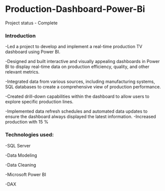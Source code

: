 # Production-Dashboard-Power-Bi

Project status - Complete

### **Introduction**

-Led a project to develop and implement a real-time production TV dashboard using Power BI. 

-Designed and built interactive and visually appealing dashboards in Power BI to display real-time data on production efficiency, quality, and other relevant metrics.

-Integrated data from various sources, including manufacturing systems, SQL databases to create a comprehensive view of production performance.

-Created drill-down capabilities within the dashboard to allow users to explore specific production lines.

-Implemented data refresh schedules and automated data updates to ensure the dashboard always displayed the latest information.
-Increased production with 15 % 

### **Technologies used:**
-SQL Server

-Data Modeling

-Data Cleaning 

-Microsoft Power BI

-DAX
